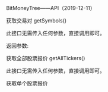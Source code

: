 BitMoneyTree——API（2019-12-11）


获取交易对
getSymbols()

此接口无需传入任何参数，直接调用即可。

返回参数:



获取全部股票报价
getAllTickers()

此接口无需传入任何参数，直接调用即可。



获取单个股票报价
